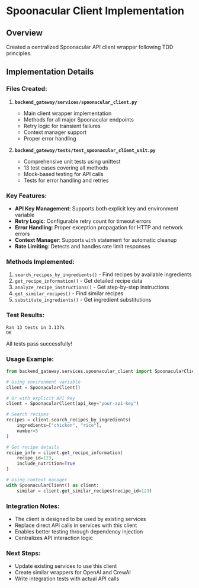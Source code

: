 # Spoonacular Client Implementation

## Overview
Created a centralized Spoonacular API client wrapper following TDD principles.

## Implementation Details

### Files Created:
1. **`backend_gateway/services/spoonacular_client.py`**
   - Main client wrapper implementation
   - Methods for all major Spoonacular endpoints
   - Retry logic for transient failures
   - Context manager support
   - Proper error handling

2. **`backend_gateway/tests/test_spoonacular_client_unit.py`**
   - Comprehensive unit tests using unittest
   - 13 test cases covering all methods
   - Mock-based testing for API calls
   - Tests for error handling and retries

### Key Features:
- **API Key Management**: Supports both explicit key and environment variable
- **Retry Logic**: Configurable retry count for timeout errors
- **Error Handling**: Proper exception propagation for HTTP and network errors
- **Context Manager**: Supports `with` statement for automatic cleanup
- **Rate Limiting**: Detects and handles rate limit responses

### Methods Implemented:
1. `search_recipes_by_ingredients()` - Find recipes by available ingredients
2. `get_recipe_information()` - Get detailed recipe data
3. `analyze_recipe_instructions()` - Get step-by-step instructions
4. `get_similar_recipes()` - Find similar recipes
5. `substitute_ingredients()` - Get ingredient substitutions

### Test Results:
```
Ran 13 tests in 3.137s
OK
```

All tests pass successfully!

### Usage Example:
```python
from backend_gateway.services.spoonacular_client import SpoonacularClient

# Using environment variable
client = SpoonacularClient()

# Or with explicit API key
client = SpoonacularClient(api_key="your-api-key")

# Search recipes
recipes = client.search_recipes_by_ingredients(
    ingredients=["chicken", "rice"],
    number=5
)

# Get recipe details
recipe_info = client.get_recipe_information(
    recipe_id=123,
    include_nutrition=True
)

# Using context manager
with SpoonacularClient() as client:
    similar = client.get_similar_recipes(recipe_id=123)
```

### Integration Notes:
- The client is designed to be used by existing services
- Replace direct API calls in services with this client
- Enables better testing through dependency injection
- Centralizes API interaction logic

### Next Steps:
- Update existing services to use this client
- Create similar wrappers for OpenAI and CrewAI
- Write integration tests with actual API calls